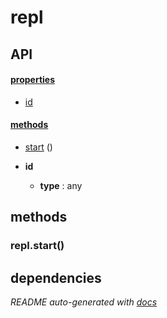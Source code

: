 # repl



## API

#### [properties](#repl-properties)

  - [id](#repl-properties-id)


#### [methods](#repl-methods)

  - [start](#repl-methods-start) ()




- **id** 

  - **type** : any


<a name="repl-methods"></a> 

## methods 

<a name="repl-methods-start"></a> 

### repl.start()


## dependencies 

*README auto-generated with [docs](https://github.com/bigcompany/resources/tree/master/docs)*